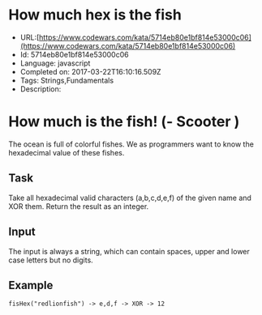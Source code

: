 # How much hex is the fish

 - URL:[https://www.codewars.com/kata/5714eb80e1bf814e53000c06](https://www.codewars.com/kata/5714eb80e1bf814e53000c06)
 - Id: 5714eb80e1bf814e53000c06
 - Language: javascript
 - Completed on: 2017-03-22T16:10:16.509Z
 - Tags: Strings,Fundamentals
 - Description:
# How much is the fish! (- Scooter )
The ocean is full of colorful fishes. We as programmers want to know the hexadecimal value of these fishes.

## Task
Take all hexadecimal valid characters (a,b,c,d,e,f) of the given name and XOR them. Return the result as an integer.

## Input
The input is always a string, which can contain spaces, upper and lower case letters but no digits. 

## Example

`fisHex("redlionfish") -> e,d,f -> XOR -> 12`
